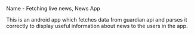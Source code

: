 Name - Fetching live news, News App

This is an android app which fetches data from guardian api and parses it correctly to display useful information about news to the users in the app.

